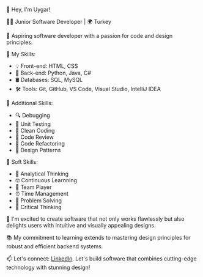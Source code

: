 👋 Hey, I'm Uygar!

👨‍💻 Junior Software Developer | 🌍 Turkey

🌟 Aspiring software developer with a passion for code and design principles.

🚀 My Skills:
- 💡 Front-end: HTML, CSS
- 📡 Back-end: Python, Java, C#
- 🛢️ Databases: SQL, MySQL
- 🛠️ Tools: Git, GitHub, VS Code, Visual Studio, IntelliJ IDEA

💼 Additional Skills:
- 🔍 Debugging
- 🧪 Unit Testing
- 🧹 Clean Coding
- 🤝 Code Review
- 🔄 Code Refactoring
- 🧩 Design Patterns

🤝 Soft Skills:
- 🤖 Analytical Thinking
- 🤓 Continuous Learnning
- 🤖 Team Player
- ⏰ Time Management
- 🧠 Problem Solving
- 🤔 Critical Thinking

💼 I'm excited to create software that not only works flawlessly but also delights users with intuitive and visually appealing designs.

📚 My commitment to learning extends to mastering design principles for robust and efficient backend systems.

📫 Let's connect: [LinkedIn](www.linkedin.com/in/uygarerendişli). Let's build software that combines cutting-edge technology with stunning design!
